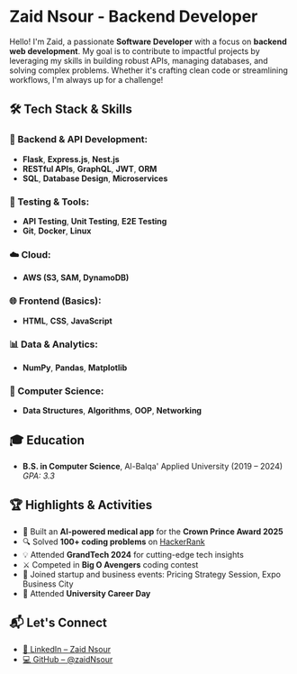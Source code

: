 # Zaid Nsour - Backend Developer

Hello! I'm Zaid, a passionate **Software Developer** with a focus on **backend web development**. My goal is to contribute to impactful projects by leveraging my skills in building robust APIs, managing databases, and solving complex problems. Whether it's crafting clean code or streamlining workflows, I'm always up for a challenge!


## 🛠️ Tech Stack & Skills

### 🚀 Backend & API Development:
- **Flask**, **Express.js**, **Nest.js**
- **RESTful APIs**, **GraphQL**, **JWT**, **ORM**
- **SQL**, **Database Design**, **Microservices**

### 🧪 Testing & Tools:
- **API Testing**, **Unit Testing**, **E2E Testing**
- **Git**, **Docker**, **Linux**

### ☁️ Cloud:
- **AWS (S3, SAM, DynamoDB)**

### 🌐 Frontend (Basics):
- **HTML**, **CSS**, **JavaScript**

### 📊 Data & Analytics:
- **NumPy**, **Pandas**, **Matplotlib**

### 🧠 Computer Science:
- **Data Structures**, **Algorithms**, **OOP**, **Networking**


## 🎓 Education
- **B.S. in Computer Science**, Al-Balqa' Applied University (2019 – 2024)  
  *GPA: 3.3*


## 🏆 Highlights & Activities

- 🏅 Built an **AI-powered medical app** for the **Crown Prince Award 2025**
- 🔍 Solved **100+ coding problems** on [HackerRank](https://www.hackerrank.com/profile/zaidnsour12)
- 💡 Attended **GrandTech 2024** for cutting-edge tech insights
- ⚔️ Competed in **Big O Avengers** coding contest
- 💬 Joined startup and business events: Pricing Strategy Session, Expo Business City
- 💼 Attended **University Career Day**


## 📬 Let's Connect

- [💼 LinkedIn – Zaid Nsour](https://www.linkedin.com/in/zaid-nsour-2075632a8)  
- [💻 GitHub – @zaidNsour](https://github.com/zaidNsour)  
